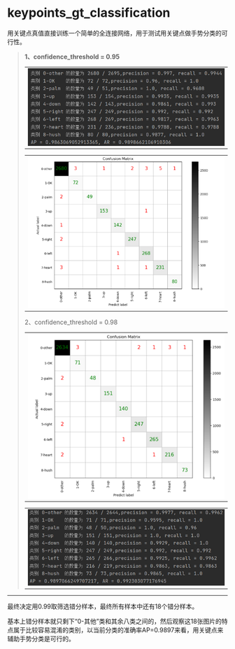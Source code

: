 # keypoints_gt_classification
用关键点真值直接训练一个简单的全连接网络，用于测试用关键点做手势分类的可行性。



> **1、confidence_threshold = 0.95**
>
>  <table>
>  <tr>
>   <td align="center"><img src="./doc_img/1.png" width="100%" height="auto" /></td>
>  </tr>
> </table>
>
>  <table>
>  <tr>
>   <td align="center"><img src="./doc_img/2.png" width="100%" height="auto" /></td>
>  </tr>
> </table>
>
> 2、confidence_threshold = 0.98
>
>  <table>
>  <tr>
>   <td align="center"><img src="./doc_img/3.png" width="100%" height="auto" /></td>
>  </tr>
> </table>
>
>  <table>
>  <tr>
>   <td align="center"><img src="./doc_img/4.png" width="100%" height="auto" /></td>
>  </tr>
> </table>

------

最终决定用0.99取筛选错分样本，最终所有样本中还有18个错分样本。


基本上错分样本就只剩下“0-其他”类和其余八类之间的，然后观察这18张图片的特点属于比较容易混淆的类别，以当前分类的准确率AP=0.9897来看，用关键点来辅助手势分类是可行的。

